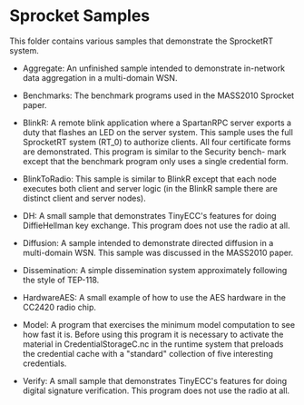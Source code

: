 
Sprocket Samples
================

This folder contains various samples that demonstrate the SprocketRT system.

+ Aggregate: An unfinished sample intended to demonstrate in-network data aggregation in a
  multi-domain WSN.

+ Benchmarks: The benchmark programs used in the MASS2010 Sprocket paper.

+ BlinkR: A remote blink application where a SpartanRPC server exports a duty that flashes an
  LED on the server system. This sample uses the full SprocketRT system (RT_0) to authorize
  clients. All four certificate forms are demonstrated. This program is similar to the Security
  bench- mark except that the benchmark program only uses a single credential form.

+ BlinkToRadio: This sample is similar to BlinkR except that each node executes both client and
  server logic (in the BlinkR sample there are distinct client and server nodes).

+ DH: A small sample that demonstrates TinyECC's features for doing DiffieHellman key exchange.
  This program does not use the radio at all.

+ Diffusion: A sample intended to demonstrate directed diffusion in a multi-domain WSN. This
  sample was discussed in the MASS2010 paper.

+ Dissemination: A simple dissemination system approximately following the style of TEP-118.

+ HardwareAES: A small example of how to use the AES hardware in the CC2420 radio chip.

+ Model: A program that exercises the minimum model computation to see how fast it is. Before
  using this program it is necessary to activate the material in CredentialStorageC.nc in the
  runtime system that preloads the credential cache with a "standard" collection of five
  interesting credentials.

+ Verify: A small sample that demonstrates TinyECC's features for doing digital signature
  verification. This program does not use the radio at all.
